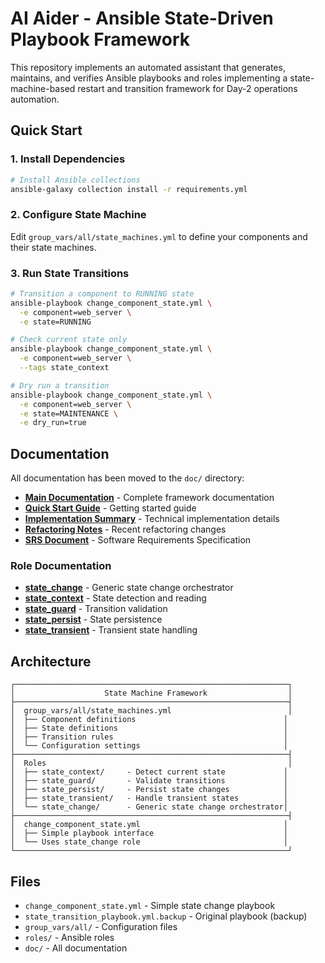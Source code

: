 # AI Aider - Ansible State-Driven Playbook Framework

This repository implements an automated assistant that generates, maintains, and verifies Ansible playbooks and roles implementing a state-machine-based restart and transition framework for Day-2 operations automation.

## Quick Start

### 1. Install Dependencies

```bash
# Install Ansible collections
ansible-galaxy collection install -r requirements.yml
```

### 2. Configure State Machine

Edit `group_vars/all/state_machines.yml` to define your components and their state machines.

### 3. Run State Transitions

```bash
# Transition a component to RUNNING state
ansible-playbook change_component_state.yml \
  -e component=web_server \
  -e state=RUNNING

# Check current state only
ansible-playbook change_component_state.yml \
  -e component=web_server \
  --tags state_context

# Dry run a transition
ansible-playbook change_component_state.yml \
  -e component=web_server \
  -e state=MAINTENANCE \
  -e dry_run=true
```

## Documentation

All documentation has been moved to the `doc/` directory:

- **[Main Documentation](doc/README.md)** - Complete framework documentation
- **[Quick Start Guide](doc/QUICKSTART.md)** - Getting started guide
- **[Implementation Summary](doc/IMPLEMENTATION_SUMMARY.md)** - Technical implementation details
- **[Refactoring Notes](doc/REFACTORING_NOTES.md)** - Recent refactoring changes
- **[SRS Document](doc/AI_Aider_SRS_v1.5.md)** - Software Requirements Specification

### Role Documentation

- **[state_change](doc/roles/state_change.md)** - Generic state change orchestrator
- **[state_context](doc/roles/state_context.md)** - State detection and reading
- **[state_guard](doc/roles/state_guard.md)** - Transition validation
- **[state_persist](doc/roles/state_persist.md)** - State persistence
- **[state_transient](doc/roles/state_transient.md)** - Transient state handling

## Architecture

```
┌─────────────────────────────────────────────────────────────┐
│                    State Machine Framework                  │
├─────────────────────────────────────────────────────────────┤
│  group_vars/all/state_machines.yml                          │
│  ├── Component definitions                                 │
│  ├── State definitions                                     │
│  ├── Transition rules                                      │
│  └── Configuration settings                                │
├─────────────────────────────────────────────────────────────┤
│  Roles                                                      │
│  ├── state_context/     - Detect current state             │
│  ├── state_guard/       - Validate transitions             │
│  ├── state_persist/     - Persist state changes            │
│  ├── state_transient/   - Handle transient states          │
│  └── state_change/      - Generic state change orchestrator│
├─────────────────────────────────────────────────────────────┤
│  change_component_state.yml                                │
│  ├── Simple playbook interface                             │
│  └── Uses state_change role                                │
└─────────────────────────────────────────────────────────────┘
```

## Files

- `change_component_state.yml` - Simple state change playbook
- `state_transition_playbook.yml.backup` - Original playbook (backup)
- `group_vars/all/` - Configuration files
- `roles/` - Ansible roles
- `doc/` - All documentation


